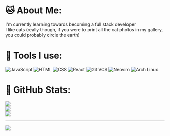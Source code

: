 # 🐱 About Me:
I'm currently learning towards becoming a full stack developer<br>I like cats (really though, if you were to print all the cat photos in my gallery, you could probably circle the earth)

# 🐧 Tools I use:
![JavaScript](https://img.shields.io/badge/javascript-%23323330.svg?style=for-the-badge&logo=javascript&color=282A36)
![HTML](https://img.shields.io/badge/html-%23323330.svg?style=for-the-badge&logo=html5&color=282A36)
![CSS](https://img.shields.io/badge/css-%23323330.svg?style=for-the-badge&logo=css3&color=282A36&logoColor=2965f1)
![React](https://img.shields.io/badge/react-%23323330.svg?style=for-the-badge&logo=react&color=282A36)
![Git VCS](https://img.shields.io/badge/git-%23323330.svg?style=for-the-badge&logo=git&color=282A36)
![Neovim](https://img.shields.io/badge/neovim-%23323330.svg?style=for-the-badge&logo=neovim&color=282A36)
![Arch Linux](https://img.shields.io/badge/Arch%20Linux-%23323330.svg?style=for-the-badge&logo=archlinux&color=282A36)

# 🐙 GitHub Stats:
![](https://github-readme-stats.vercel.app/api?username=aurum77&theme=dracula&hide_border=true&include_all_commits=true&count_private=false)<br/>
![](https://github-readme-streak-stats.herokuapp.com/?user=aurum77&theme=dracula&hide_border=true)<br/>
![](https://github-readme-stats.vercel.app/api/top-langs/?username=aurum77&theme=dracula&hide_border=true&include_all_commits=true&count_private=false&layout=compact)

---
[![](https://visitcount.itsvg.in/api?id=aurum77&icon=5&color=0)](https://visitcount.itsvg.in)
